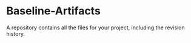 # Baseline-Artifacts
A repository contains all the files for your project, including the revision history.
